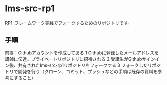 # lms-src-rp1
RP1-フレームワーク実践でフォークするためのリポジトリです。

## 手順
前提：Githubアカウントを作成してある
1 Githubに登録したメールアドレスを講師に伝達。プライベートリポジトリに招待される
2 受講生がGithubサインイン後、共有されたlms-src-rp1リポジトリをフォークする
3 フォークしたリポジトリで開発を行う（クローン、コミット、プッシュなどの手順は既存の資料を参考にすること）
